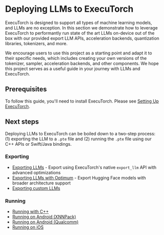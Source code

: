 # Deploying LLMs to ExecuTorch

ExecuTorch is designed to support all types of machine learning models, and LLMs are no exception.
In this section we demonstrate how to leverage ExecuTorch to performantly run state of the art
LLMs on-device out of the box with our provided export LLM APIs, acceleration backends, quantization
libraries, tokenizers, and more.

We encourage users to use this project as a starting point and adapt it to their specific needs,
which includes creating your own versions of the tokenizer, sampler, acceleration backends, and
other components. We hope this project serves as a useful guide in your journey with LLMs and ExecuTorch.


## Prerequisites

To follow this guide, you'll need to install ExecuTorch. Please see [Setting Up ExecuTorch](../getting-started.md#installation).

## Next steps

Deploying LLMs to ExecuTorch can be boiled down to a two-step process: (1) exporting the LLM to a `.pte` file and (2) running the `.pte` file using our C++ APIs or Swift/Java bindings.

### Exporting
- [Exporting LLMs](export-llm.md) - Export using ExecuTorch's native `export_llm` API with advanced optimizations
- [Exporting LLMs with Optimum](export-llm-optimum.md) - Export Hugging Face models with broader architecture support
- [Exporting custom LLMs](export-custom-llm.md)

### Running
- [Running with C++](run-with-c-plus-plus.md)
- [Running on Android (XNNPack)](https://github.com/meta-pytorch/executorch-examples/tree/main/llm/android)
- [Running on Android (Qualcomm)](build-run-llama3-qualcomm-ai-engine-direct-backend.md)
- [Running on iOS](https://github.com/meta-pytorch/executorch-examples/tree/main/llm/apple)
